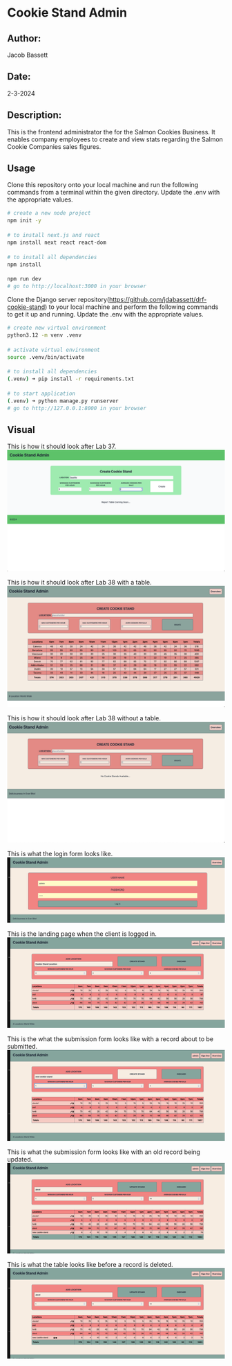 # Cookie Stand Admin

## Author:

Jacob Bassett

## Date:

2-3-2024

## Description:

This is the frontend administrator the for the Salmon Cookies Business. It enables company employees to create and view stats regarding the Salmon Cookie Companies sales figures.

## Usage

Clone this repository onto your local machine and run the following commands from a terminal within the given directory. Update the .env with the appropriate values.

```bash
# create a new node project
npm init -y

# to install next.js and react
npm install next react react-dom

# to install all dependencies
npm install

npm run dev
# go to http://localhost:3000 in your browser
```

Clone the Django server repository(https://github.com/jdabassett/drf-cookie-stand) to your local machine and perform the following commands to get it up and running. Update the .env with the appropriate values.

```bash
# create new virtual environment
python3.12 -m venv .venv

# activate virtual environment
source .venv/bin/activate

# to install all dependencies
(.venv) ➜ pip install -r requirements.txt

# to start application
(.venv) ➜ python manage.py runserver
# go to http://127.0.0.1:8000 in your browser
```


## Visual

This is how it should look after Lab 37.
![landing page](/images/lab37.png)

This is how it should look after Lab 38 with a table.
![landing page](/images/lab38.png)

This is how it should look after Lab 38 without a table.
![landing page](/images/lab38_empty.png)

This is what the login form looks like.
![landing page](/images/lab39_login.png)

This is the landing page when the client is logged in.
![landing page](/images/lab39_empty-form.png)

This is the what the submission form looks like with a record about to be submitted.
![landing page](/images/lab39_create.png)

This is what the submission form looks like with an old record being updated.
![landing page](/images/lab39_update.png)

This is what the table looks like before a record is deleted.
![landing page](/images/lab39_delete.png)